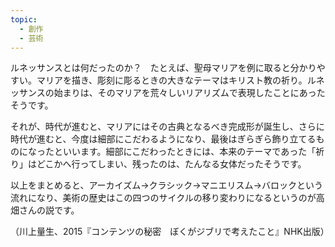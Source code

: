 ```yaml
---
topic:
  - 創作
  - 芸術
---
```

ルネッサンスとは何だったのか？　たとえば、聖母マリアを例に取ると分かりやすい。マリアを描き、彫刻に彫るときの大きなテーマはキリスト教の祈り。ルネッサンスの始まりは、そのマリアを荒々しいリアリズムで表現したことにあったそうです。

それが、時代が進むと、マリアにはその古典となるべき完成形が誕生し、さらに時代が進むと、今度は細部にこだわるようになり、最後はぎらぎら飾り立てるものになったといいます。細部にこだわったときには、本来のテーマであった「祈り」はどこかへ行ってしまい、残ったのは、たんなる女体だったそうです。

以上をまとめると、アーカイズム→クラシック→マニエリスム→バロックという流れになり、美術の歴史はこの四つのサイクルの移り変わりになるというのが高畑さんの説です。

（川上量生、2015『コンテンツの秘密　ぼくがジブリで考えたこと』NHK出版）